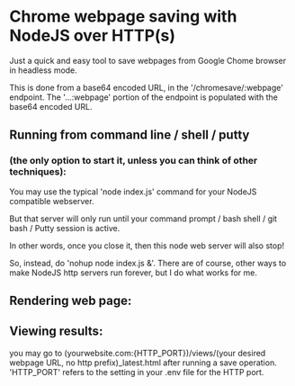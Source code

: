 # Chrome webpage saving with NodeJS over HTTP(s)

Just a quick and easy tool to save webpages from Google Chome browser in headless mode.

This is done from a base64 encoded URL, in the '/chromesave/:webpage' endpoint.
The '...:webpage' portion of the endpoint is populated with the base64 encoded URL. 

## Running from command line / shell / putty
### (the only option to start it, unless you can think of other techniques):

You may use the typical 'node index.js' command for your NodeJS compatible webserver.

But that server will only run until your command prompt / bash shell / git bash / Putty session is active.

In other words, once you close it, then this node web server will also stop!

So, instead, do 'nohup node index.js &'.  There are of course, other ways to make NodeJS http servers run forever, 
but I do what works for me.


## Rendering web page:



## Viewing results:

you may go to (yourwebsite.com:{HTTP_PORT})/views/(your desired webpage URL, no http prefix)_latest.html
after running a save operation. 'HTTP_PORT' refers to the setting in your .env file for the HTTP port.
